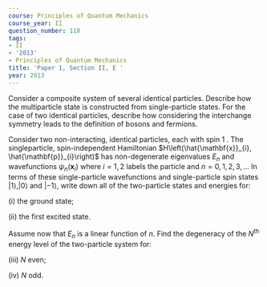```yaml
---
course: Principles of Quantum Mechanics
course_year: II
question_number: 118
tags:
- II
- '2013'
- Principles of Quantum Mechanics
title: 'Paper 1, Section II, E '
year: 2013
---
```




Consider a composite system of several identical particles. Describe how the multiparticle state is constructed from single-particle states. For the case of two identical particles, describe how considering the interchange symmetry leads to the definition of bosons and fermions.

Consider two non-interacting, identical particles, each with spin 1 . The singleparticle, spin-independent Hamiltonian $H\left(\hat{\mathbf{x}}_{i}, \hat{\mathbf{p}}_{i}\right)$ has non-degenerate eigenvalues $E_{n}$ and wavefunctions $\psi_{n}\left(\mathbf{x}_{i}\right)$ where $i=1,2$ labels the particle and $n=0,1,2,3, \ldots$ In terms of these single-particle wavefunctions and single-particle spin states $|1\rangle,|0\rangle$ and $|-1\rangle$, write down all of the two-particle states and energies for:

(i) the ground state;

(ii) the first excited state.

Assume now that $E_{n}$ is a linear function of $n$. Find the degeneracy of the $N^{\text {th }}$ energy level of the two-particle system for:

(iii) $N$ even;

(iv) $N$ odd.